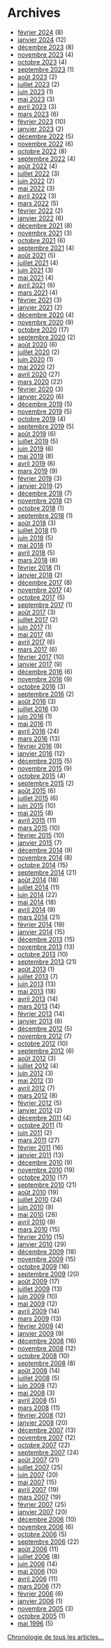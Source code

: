 # Archives

<ul>	<li><a href='/2024/02/'>février 2024</a>&nbsp;(8)</li>
	<li><a href='/2024/01/'>janvier 2024</a>&nbsp;(12)</li>
	<li><a href='/2023/12/'>décembre 2023</a>&nbsp;(8)</li>
	<li><a href='/2023/11/'>novembre 2023</a>&nbsp;(4)</li>
	<li><a href='/2023/10/'>octobre 2023</a>&nbsp;(4)</li>
	<li><a href='/2023/09/'>septembre 2023</a>&nbsp;(1)</li>
	<li><a href='/2023/08/'>août 2023</a>&nbsp;(2)</li>
	<li><a href='/2023/07/'>juillet 2023</a>&nbsp;(2)</li>
	<li><a href='/2023/06/'>juin 2023</a>&nbsp;(1)</li>
	<li><a href='/2023/05/'>mai 2023</a>&nbsp;(3)</li>
	<li><a href='/2023/04/'>avril 2023</a>&nbsp;(3)</li>
	<li><a href='/2023/03/'>mars 2023</a>&nbsp;(6)</li>
	<li><a href='/2023/02/'>février 2023</a>&nbsp;(10)</li>
	<li><a href='/2023/01/'>janvier 2023</a>&nbsp;(2)</li>
	<li><a href='/2022/12/'>décembre 2022</a>&nbsp;(5)</li>
	<li><a href='/2022/11/'>novembre 2022</a>&nbsp;(6)</li>
	<li><a href='/2022/10/'>octobre 2022</a>&nbsp;(8)</li>
	<li><a href='/2022/09/'>septembre 2022</a>&nbsp;(4)</li>
	<li><a href='/2022/08/'>août 2022</a>&nbsp;(4)</li>
	<li><a href='/2022/07/'>juillet 2022</a>&nbsp;(3)</li>
	<li><a href='/2022/06/'>juin 2022</a>&nbsp;(2)</li>
	<li><a href='/2022/05/'>mai 2022</a>&nbsp;(3)</li>
	<li><a href='/2022/04/'>avril 2022</a>&nbsp;(3)</li>
	<li><a href='/2022/03/'>mars 2022</a>&nbsp;(5)</li>
	<li><a href='/2022/02/'>février 2022</a>&nbsp;(2)</li>
	<li><a href='/2022/01/'>janvier 2022</a>&nbsp;(6)</li>
	<li><a href='/2021/12/'>décembre 2021</a>&nbsp;(8)</li>
	<li><a href='/2021/11/'>novembre 2021</a>&nbsp;(3)</li>
	<li><a href='/2021/10/'>octobre 2021</a>&nbsp;(6)</li>
	<li><a href='/2021/09/'>septembre 2021</a>&nbsp;(4)</li>
	<li><a href='/2021/08/'>août 2021</a>&nbsp;(5)</li>
	<li><a href='/2021/07/'>juillet 2021</a>&nbsp;(4)</li>
	<li><a href='/2021/06/'>juin 2021</a>&nbsp;(3)</li>
	<li><a href='/2021/05/'>mai 2021</a>&nbsp;(4)</li>
	<li><a href='/2021/04/'>avril 2021</a>&nbsp;(6)</li>
	<li><a href='/2021/03/'>mars 2021</a>&nbsp;(4)</li>
	<li><a href='/2021/02/'>février 2021</a>&nbsp;(3)</li>
	<li><a href='/2021/01/'>janvier 2021</a>&nbsp;(2)</li>
	<li><a href='/2020/12/'>décembre 2020</a>&nbsp;(4)</li>
	<li><a href='/2020/11/'>novembre 2020</a>&nbsp;(9)</li>
	<li><a href='/2020/10/'>octobre 2020</a>&nbsp;(17)</li>
	<li><a href='/2020/09/'>septembre 2020</a>&nbsp;(2)</li>
	<li><a href='/2020/08/'>août 2020</a>&nbsp;(6)</li>
	<li><a href='/2020/07/'>juillet 2020</a>&nbsp;(2)</li>
	<li><a href='/2020/06/'>juin 2020</a>&nbsp;(1)</li>
	<li><a href='/2020/05/'>mai 2020</a>&nbsp;(2)</li>
	<li><a href='/2020/04/'>avril 2020</a>&nbsp;(27)</li>
	<li><a href='/2020/03/'>mars 2020</a>&nbsp;(22)</li>
	<li><a href='/2020/02/'>février 2020</a>&nbsp;(3)</li>
	<li><a href='/2020/01/'>janvier 2020</a>&nbsp;(6)</li>
	<li><a href='/2019/12/'>décembre 2019</a>&nbsp;(5)</li>
	<li><a href='/2019/11/'>novembre 2019</a>&nbsp;(5)</li>
	<li><a href='/2019/10/'>octobre 2019</a>&nbsp;(4)</li>
	<li><a href='/2019/09/'>septembre 2019</a>&nbsp;(5)</li>
	<li><a href='/2019/08/'>août 2019</a>&nbsp;(6)</li>
	<li><a href='/2019/07/'>juillet 2019</a>&nbsp;(5)</li>
	<li><a href='/2019/06/'>juin 2019</a>&nbsp;(6)</li>
	<li><a href='/2019/05/'>mai 2019</a>&nbsp;(8)</li>
	<li><a href='/2019/04/'>avril 2019</a>&nbsp;(6)</li>
	<li><a href='/2019/03/'>mars 2019</a>&nbsp;(9)</li>
	<li><a href='/2019/02/'>février 2019</a>&nbsp;(3)</li>
	<li><a href='/2019/01/'>janvier 2019</a>&nbsp;(2)</li>
	<li><a href='/2018/12/'>décembre 2018</a>&nbsp;(7)</li>
	<li><a href='/2018/11/'>novembre 2018</a>&nbsp;(2)</li>
	<li><a href='/2018/10/'>octobre 2018</a>&nbsp;(1)</li>
	<li><a href='/2018/09/'>septembre 2018</a>&nbsp;(1)</li>
	<li><a href='/2018/08/'>août 2018</a>&nbsp;(3)</li>
	<li><a href='/2018/07/'>juillet 2018</a>&nbsp;(1)</li>
	<li><a href='/2018/06/'>juin 2018</a>&nbsp;(5)</li>
	<li><a href='/2018/05/'>mai 2018</a>&nbsp;(1)</li>
	<li><a href='/2018/04/'>avril 2018</a>&nbsp;(5)</li>
	<li><a href='/2018/03/'>mars 2018</a>&nbsp;(8)</li>
	<li><a href='/2018/02/'>février 2018</a>&nbsp;(1)</li>
	<li><a href='/2018/01/'>janvier 2018</a>&nbsp;(2)</li>
	<li><a href='/2017/12/'>décembre 2017</a>&nbsp;(8)</li>
	<li><a href='/2017/11/'>novembre 2017</a>&nbsp;(4)</li>
	<li><a href='/2017/10/'>octobre 2017</a>&nbsp;(5)</li>
	<li><a href='/2017/09/'>septembre 2017</a>&nbsp;(1)</li>
	<li><a href='/2017/08/'>août 2017</a>&nbsp;(3)</li>
	<li><a href='/2017/07/'>juillet 2017</a>&nbsp;(2)</li>
	<li><a href='/2017/06/'>juin 2017</a>&nbsp;(1)</li>
	<li><a href='/2017/05/'>mai 2017</a>&nbsp;(8)</li>
	<li><a href='/2017/04/'>avril 2017</a>&nbsp;(6)</li>
	<li><a href='/2017/03/'>mars 2017</a>&nbsp;(6)</li>
	<li><a href='/2017/02/'>février 2017</a>&nbsp;(10)</li>
	<li><a href='/2017/01/'>janvier 2017</a>&nbsp;(9)</li>
	<li><a href='/2016/12/'>décembre 2016</a>&nbsp;(6)</li>
	<li><a href='/2016/11/'>novembre 2016</a>&nbsp;(9)</li>
	<li><a href='/2016/10/'>octobre 2016</a>&nbsp;(3)</li>
	<li><a href='/2016/09/'>septembre 2016</a>&nbsp;(2)</li>
	<li><a href='/2016/08/'>août 2016</a>&nbsp;(3)</li>
	<li><a href='/2016/07/'>juillet 2016</a>&nbsp;(3)</li>
	<li><a href='/2016/06/'>juin 2016</a>&nbsp;(1)</li>
	<li><a href='/2016/05/'>mai 2016</a>&nbsp;(1)</li>
	<li><a href='/2016/04/'>avril 2016</a>&nbsp;(24)</li>
	<li><a href='/2016/03/'>mars 2016</a>&nbsp;(13)</li>
	<li><a href='/2016/02/'>février 2016</a>&nbsp;(9)</li>
	<li><a href='/2016/01/'>janvier 2016</a>&nbsp;(12)</li>
	<li><a href='/2015/12/'>décembre 2015</a>&nbsp;(5)</li>
	<li><a href='/2015/11/'>novembre 2015</a>&nbsp;(9)</li>
	<li><a href='/2015/10/'>octobre 2015</a>&nbsp;(4)</li>
	<li><a href='/2015/09/'>septembre 2015</a>&nbsp;(2)</li>
	<li><a href='/2015/08/'>août 2015</a>&nbsp;(6)</li>
	<li><a href='/2015/07/'>juillet 2015</a>&nbsp;(6)</li>
	<li><a href='/2015/06/'>juin 2015</a>&nbsp;(10)</li>
	<li><a href='/2015/05/'>mai 2015</a>&nbsp;(8)</li>
	<li><a href='/2015/04/'>avril 2015</a>&nbsp;(11)</li>
	<li><a href='/2015/03/'>mars 2015</a>&nbsp;(10)</li>
	<li><a href='/2015/02/'>février 2015</a>&nbsp;(10)</li>
	<li><a href='/2015/01/'>janvier 2015</a>&nbsp;(7)</li>
	<li><a href='/2014/12/'>décembre 2014</a>&nbsp;(9)</li>
	<li><a href='/2014/11/'>novembre 2014</a>&nbsp;(8)</li>
	<li><a href='/2014/10/'>octobre 2014</a>&nbsp;(15)</li>
	<li><a href='/2014/09/'>septembre 2014</a>&nbsp;(21)</li>
	<li><a href='/2014/08/'>août 2014</a>&nbsp;(18)</li>
	<li><a href='/2014/07/'>juillet 2014</a>&nbsp;(11)</li>
	<li><a href='/2014/06/'>juin 2014</a>&nbsp;(22)</li>
	<li><a href='/2014/05/'>mai 2014</a>&nbsp;(18)</li>
	<li><a href='/2014/04/'>avril 2014</a>&nbsp;(9)</li>
	<li><a href='/2014/03/'>mars 2014</a>&nbsp;(21)</li>
	<li><a href='/2014/02/'>février 2014</a>&nbsp;(19)</li>
	<li><a href='/2014/01/'>janvier 2014</a>&nbsp;(15)</li>
	<li><a href='/2013/12/'>décembre 2013</a>&nbsp;(15)</li>
	<li><a href='/2013/11/'>novembre 2013</a>&nbsp;(13)</li>
	<li><a href='/2013/10/'>octobre 2013</a>&nbsp;(10)</li>
	<li><a href='/2013/09/'>septembre 2013</a>&nbsp;(21)</li>
	<li><a href='/2013/08/'>août 2013</a>&nbsp;(1)</li>
	<li><a href='/2013/07/'>juillet 2013</a>&nbsp;(7)</li>
	<li><a href='/2013/06/'>juin 2013</a>&nbsp;(13)</li>
	<li><a href='/2013/05/'>mai 2013</a>&nbsp;(18)</li>
	<li><a href='/2013/04/'>avril 2013</a>&nbsp;(14)</li>
	<li><a href='/2013/03/'>mars 2013</a>&nbsp;(14)</li>
	<li><a href='/2013/02/'>février 2013</a>&nbsp;(14)</li>
	<li><a href='/2013/01/'>janvier 2013</a>&nbsp;(8)</li>
	<li><a href='/2012/12/'>décembre 2012</a>&nbsp;(5)</li>
	<li><a href='/2012/11/'>novembre 2012</a>&nbsp;(7)</li>
	<li><a href='/2012/10/'>octobre 2012</a>&nbsp;(10)</li>
	<li><a href='/2012/09/'>septembre 2012</a>&nbsp;(6)</li>
	<li><a href='/2012/08/'>août 2012</a>&nbsp;(3)</li>
	<li><a href='/2012/07/'>juillet 2012</a>&nbsp;(4)</li>
	<li><a href='/2012/06/'>juin 2012</a>&nbsp;(3)</li>
	<li><a href='/2012/05/'>mai 2012</a>&nbsp;(3)</li>
	<li><a href='/2012/04/'>avril 2012</a>&nbsp;(7)</li>
	<li><a href='/2012/03/'>mars 2012</a>&nbsp;(8)</li>
	<li><a href='/2012/02/'>février 2012</a>&nbsp;(5)</li>
	<li><a href='/2012/01/'>janvier 2012</a>&nbsp;(2)</li>
	<li><a href='/2011/12/'>décembre 2011</a>&nbsp;(4)</li>
	<li><a href='/2011/10/'>octobre 2011</a>&nbsp;(1)</li>
	<li><a href='/2011/06/'>juin 2011</a>&nbsp;(2)</li>
	<li><a href='/2011/03/'>mars 2011</a>&nbsp;(27)</li>
	<li><a href='/2011/02/'>février 2011</a>&nbsp;(16)</li>
	<li><a href='/2011/01/'>janvier 2011</a>&nbsp;(13)</li>
	<li><a href='/2010/12/'>décembre 2010</a>&nbsp;(9)</li>
	<li><a href='/2010/11/'>novembre 2010</a>&nbsp;(19)</li>
	<li><a href='/2010/10/'>octobre 2010</a>&nbsp;(17)</li>
	<li><a href='/2010/09/'>septembre 2010</a>&nbsp;(21)</li>
	<li><a href='/2010/08/'>août 2010</a>&nbsp;(19)</li>
	<li><a href='/2010/07/'>juillet 2010</a>&nbsp;(24)</li>
	<li><a href='/2010/06/'>juin 2010</a>&nbsp;(9)</li>
	<li><a href='/2010/05/'>mai 2010</a>&nbsp;(28)</li>
	<li><a href='/2010/04/'>avril 2010</a>&nbsp;(9)</li>
	<li><a href='/2010/03/'>mars 2010</a>&nbsp;(15)</li>
	<li><a href='/2010/02/'>février 2010</a>&nbsp;(15)</li>
	<li><a href='/2010/01/'>janvier 2010</a>&nbsp;(29)</li>
	<li><a href='/2009/12/'>décembre 2009</a>&nbsp;(18)</li>
	<li><a href='/2009/11/'>novembre 2009</a>&nbsp;(15)</li>
	<li><a href='/2009/10/'>octobre 2009</a>&nbsp;(16)</li>
	<li><a href='/2009/09/'>septembre 2009</a>&nbsp;(20)</li>
	<li><a href='/2009/08/'>août 2009</a>&nbsp;(17)</li>
	<li><a href='/2009/07/'>juillet 2009</a>&nbsp;(13)</li>
	<li><a href='/2009/06/'>juin 2009</a>&nbsp;(10)</li>
	<li><a href='/2009/05/'>mai 2009</a>&nbsp;(12)</li>
	<li><a href='/2009/04/'>avril 2009</a>&nbsp;(14)</li>
	<li><a href='/2009/03/'>mars 2009</a>&nbsp;(13)</li>
	<li><a href='/2009/02/'>février 2009</a>&nbsp;(4)</li>
	<li><a href='/2009/01/'>janvier 2009</a>&nbsp;(9)</li>
	<li><a href='/2008/12/'>décembre 2008</a>&nbsp;(16)</li>
	<li><a href='/2008/11/'>novembre 2008</a>&nbsp;(12)</li>
	<li><a href='/2008/10/'>octobre 2008</a>&nbsp;(10)</li>
	<li><a href='/2008/09/'>septembre 2008</a>&nbsp;(8)</li>
	<li><a href='/2008/08/'>août 2008</a>&nbsp;(14)</li>
	<li><a href='/2008/07/'>juillet 2008</a>&nbsp;(5)</li>
	<li><a href='/2008/06/'>juin 2008</a>&nbsp;(12)</li>
	<li><a href='/2008/05/'>mai 2008</a>&nbsp;(3)</li>
	<li><a href='/2008/04/'>avril 2008</a>&nbsp;(5)</li>
	<li><a href='/2008/03/'>mars 2008</a>&nbsp;(11)</li>
	<li><a href='/2008/02/'>février 2008</a>&nbsp;(12)</li>
	<li><a href='/2008/01/'>janvier 2008</a>&nbsp;(20)</li>
	<li><a href='/2007/12/'>décembre 2007</a>&nbsp;(13)</li>
	<li><a href='/2007/11/'>novembre 2007</a>&nbsp;(12)</li>
	<li><a href='/2007/10/'>octobre 2007</a>&nbsp;(22)</li>
	<li><a href='/2007/09/'>septembre 2007</a>&nbsp;(24)</li>
	<li><a href='/2007/08/'>août 2007</a>&nbsp;(21)</li>
	<li><a href='/2007/07/'>juillet 2007</a>&nbsp;(25)</li>
	<li><a href='/2007/06/'>juin 2007</a>&nbsp;(20)</li>
	<li><a href='/2007/05/'>mai 2007</a>&nbsp;(15)</li>
	<li><a href='/2007/04/'>avril 2007</a>&nbsp;(19)</li>
	<li><a href='/2007/03/'>mars 2007</a>&nbsp;(19)</li>
	<li><a href='/2007/02/'>février 2007</a>&nbsp;(25)</li>
	<li><a href='/2007/01/'>janvier 2007</a>&nbsp;(20)</li>
	<li><a href='/2006/12/'>décembre 2006</a>&nbsp;(10)</li>
	<li><a href='/2006/11/'>novembre 2006</a>&nbsp;(6)</li>
	<li><a href='/2006/10/'>octobre 2006</a>&nbsp;(5)</li>
	<li><a href='/2006/09/'>septembre 2006</a>&nbsp;(22)</li>
	<li><a href='/2006/08/'>août 2006</a>&nbsp;(11)</li>
	<li><a href='/2006/07/'>juillet 2006</a>&nbsp;(8)</li>
	<li><a href='/2006/06/'>juin 2006</a>&nbsp;(14)</li>
	<li><a href='/2006/05/'>mai 2006</a>&nbsp;(10)</li>
	<li><a href='/2006/04/'>avril 2006</a>&nbsp;(11)</li>
	<li><a href='/2006/03/'>mars 2006</a>&nbsp;(17)</li>
	<li><a href='/2006/02/'>février 2006</a>&nbsp;(6)</li>
	<li><a href='/2006/01/'>janvier 2006</a>&nbsp;(1)</li>
	<li><a href='/2005/11/'>novembre 2005</a>&nbsp;(3)</li>
	<li><a href='/2005/10/'>octobre 2005</a>&nbsp;(1)</li>
	<li><a href='/1996/05/'>mai 1996</a>&nbsp;(5)</li>
</ul><p><a href="/chronologie/">Chronologie de tous les articles…</a></p>